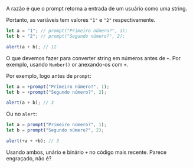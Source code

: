 A razão é que o prompt retorna a entrada de um usuário como uma string.

Portanto, as variáveis tem valores `"1"` e `"2"` respectivamente.


```js run
let a = "1"; // prompt("Primeiro número?", 1);
let b = "2"; // prompt("Segundo número?", 2);

alert(a + b); // 12
```

O que devemos fazer para converter string em números antes de `+`. Por exemplo, usando `Number()` or anexando-os com `+`.

Por exemplo, logo antes de `prompt`:

```js run
let a = +prompt("Primeiro número?", 1);
let b = +prompt("Segundo número?", 2);

alert(a + b); // 3
```

Ou no `alert`:

```js run
let a = prompt("Primeiro número?", 1);
let b = prompt("Segundo número?", 2);

alert(+a + +b); // 3
```

Usando ambos, unário e binário `+` no código mais recente. Parece engraçado, não é?